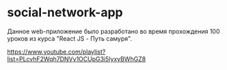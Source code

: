 # social-network-app

Данное web-приложение было разработано во время прохождения 100 уроков из курса "React JS - Путь самуря".

https://www.youtube.com/playlist?list=PLcvhF2Wqh7DNVy1OCUpG3i5lyxyBWhGZ8

